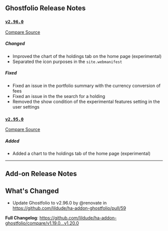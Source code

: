 ## Ghostfolio Release Notes

### [`v2.96.0`](https://togithub.com/ghostfolio/ghostfolio/blob/HEAD/CHANGELOG.md#2960---2024-07-13)

[Compare Source](https://togithub.com/ghostfolio/ghostfolio/compare/2.95.0...2.96.0)

##### Changed

-   Improved the chart of the holdings tab on the home page (experimental)
-   Separated the icon purposes in the `site.webmanifest`

##### Fixed

-   Fixed an issue in the portfolio summary with the currency conversion of fees
-   Fixed an issue in the the search for a holding
-   Removed the show condition of the experimental features setting in the user settings

### [`v2.95.0`](https://togithub.com/ghostfolio/ghostfolio/blob/HEAD/CHANGELOG.md#2950---2024-07-12)

[Compare Source](https://togithub.com/ghostfolio/ghostfolio/compare/2.94.0...2.95.0)

##### Added

-   Added a chart to the holdings tab of the home page (experimental)

---

## Add-on Release Notes




## What's Changed
* Update Ghostfolio to v2.96.0 by @renovate in https://github.com/lildude/ha-addon-ghostfolio/pull/59


**Full Changelog**: https://github.com/lildude/ha-addon-ghostfolio/compare/v1.19.0...v1.20.0
